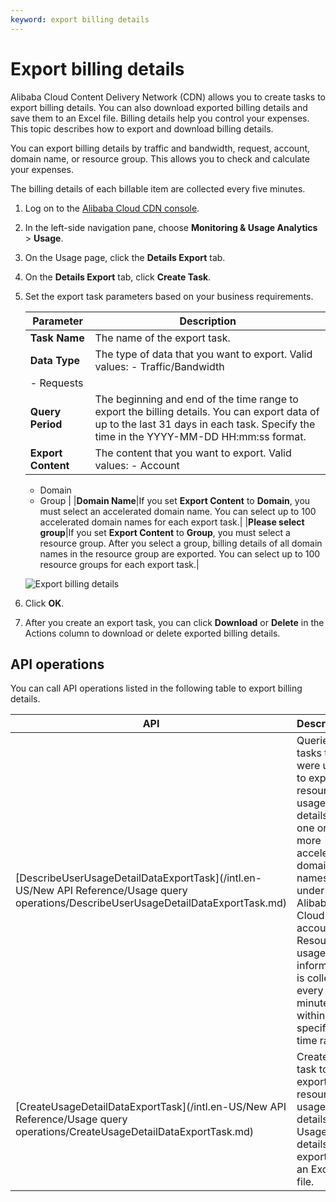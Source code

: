 ```yaml
---
keyword: export billing details
---
```


# Export billing details

Alibaba Cloud Content Delivery Network \(CDN\) allows you to create tasks to export billing details. You can also download exported billing details and save them to an Excel file. Billing details help you control your expenses. This topic describes how to export and download billing details.

You can export billing details by traffic and bandwidth, request, account, domain name, or resource group. This allows you to check and calculate your expenses.

The billing details of each billable item are collected every five minutes.

1.  Log on to the [Alibaba Cloud CDN console](https://cdn.console.aliyun.com).

2.  In the left-side navigation pane, choose **Monitoring & Usage Analytics** \> **Usage**.

3.  On the Usage page, click the **Details Export** tab.

4.  On the **Details Export** tab, click **Create Task**.

5.  Set the export task parameters based on your business requirements.

    |Parameter|Description|
    |---------|-----------|
    |**Task Name**|The name of the export task.|
    |**Data Type**|The type of data that you want to export. Valid values:     -   Traffic/Bandwidth
    -   Requests |
    |**Query Period**|The beginning and end of the time range to export the billing details. You can export data of up to the last 31 days in each task. Specify the time in the YYYY-MM-DD HH:mm:ss format.|
    |**Export Content**|The content that you want to export. Valid values:     -   Account
    -   Domain
    -   Group |
    |**Domain Name**|If you set **Export Content** to **Domain**, you must select an accelerated domain name. You can select up to 100 accelerated domain names for each export task.|
    |**Please select group**|If you set **Export Content** to **Group**, you must select a resource group. After you select a group, billing details of all domain names in the resource group are exported. You can select up to 100 resource groups for each export task.|

    ![Export billing details](https://static-aliyun-doc.oss-accelerate.aliyuncs.com/assets/img/en-US/4345136061/p63478.png)

6.  Click **OK**.

7.  After you create an export task, you can click **Download** or **Delete** in the Actions column to download or delete exported billing details.


## API operations

You can call API operations listed in the following table to export billing details.

|API|Description|
|---|-----------|
|[DescribeUserUsageDetailDataExportTask](/intl.en-US/New API Reference/Usage query operations/DescribeUserUsageDetailDataExportTask.md)|Queries tasks that were used to export resource usage details of one or more accelerated domain names under your Alibaba Cloud account. Resource usage information is collected every five minutes within a specific time range.|
|[CreateUsageDetailDataExportTask](/intl.en-US/New API Reference/Usage query operations/CreateUsageDetailDataExportTask.md)|Creates a task to export the resource usage details. Usage details are exported to an Excel file.|


